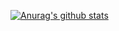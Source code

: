 [![Anurag's github stats](https://github-readme-stats.vercel.app/api?username=BinQiChan&show_icons=true&theme=radical)](https://github.com/anuraghazra/github-readme-stats) 
